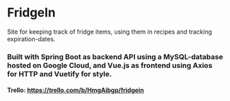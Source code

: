 # FridgeIn
Site for keeping track of fridge items, using them in recipes and tracking expiration-dates. 

### Built with Spring Boot as backend API using a MySQL-database hosted on Google Cloud, and Vue.js as frontend using Axios for HTTP and Vuetify for style.

#### Trello: https://trello.com/b/HmgAibgp/fridgein
